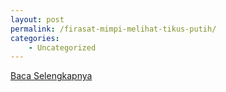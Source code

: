 ```yaml
---
layout: post
permalink: /firasat-mimpi-melihat-tikus-putih/
categories:
    - Uncategorized
---
```


[Baca Selengkapnya](/01)